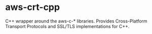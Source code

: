 # aws-crt-cpp
C++ wrapper around the aws-c-* libraries. Provides Cross-Platform Transport Protocols and SSL/TLS implementations for C++.
